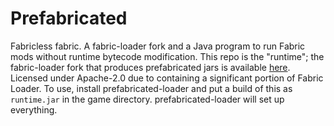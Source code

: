 # Prefabricated
Fabricless fabric.
A fabric-loader fork and a Java program to run Fabric mods without runtime bytecode modification.
This repo is the "runtime"; the fabric-loader fork that produces prefabricated jars is available [here](https://github.com/vgskye/prefabricated-loader).
Licensed under Apache-2.0 due to containing a significant portion of Fabric Loader.
To use, install prefabricated-loader and put a build of this as `runtime.jar` in the game directory. prefabricated-loader will set up everything.